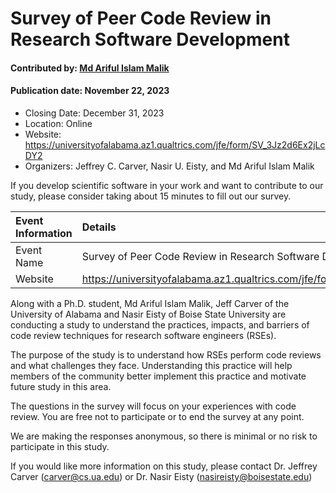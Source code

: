 # Survey of Peer Code Review in Research Software Development

#### Contributed by: [Md Ariful Islam Malik](https://github.com/arifulmalik)

#### Publication date: November 22, 2023

- Closing Date: December 31, 2023
- Location: Online
- Website: https://universityofalabama.az1.qualtrics.com/jfe/form/SV_3Jz2d6Ex2jLcDY2
- Organizers: Jeffrey C. Carver, Nasir U. Eisty, and Md Ariful Islam Malik

<!-- deck text start -->
If you develop scientific software in your work and want to contribute to our study, please consider taking about 15 minutes to fill out our survey.
<!-- deck text end -->

Event Information | Details
:--- | :---	
Event Name | Survey of Peer Code Review in Research Software Development
Website | https://universityofalabama.az1.qualtrics.com/jfe/form/SV_3Jz2d6Ex2jLcDY2 

Along with a Ph.D. student, Md Ariful Islam Malik, Jeff Carver of the University of Alabama and Nasir Eisty of Boise State University are conducting a study to understand the practices, impacts, and barriers of code review techniques for research software engineers (RSEs).

The purpose of the study is to understand how RSEs perform code reviews and what challenges they face. Understanding this practice will help members of the community better implement this practice and motivate future study in this area. 

The questions in the survey will focus on your experiences with code review. You are free not to participate or to end the survey at any point.

We are making the responses anonymous, so there is minimal or no risk to participate in this study.

If you would like more information on this study, please contact Dr. Jeffrey Carver (carver@cs.ua.edu) or Dr. Nasir Eisty (nasireisty@boisestate.edu) 

<!---
Publish: yes
Topics: "peer code review"
--->